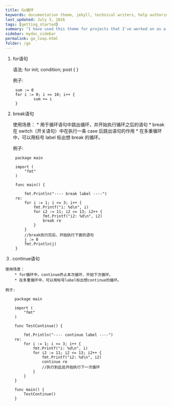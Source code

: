 ```yaml
---
title: Go循环
keywords: documentation theme, jekyll, technical writers, help authoring tools, hat replacements
last_updated: July 3, 2016
tags: [getting_started]
summary: "I have used this theme for projects that I've worked on as a professional technical writer."
sidebar: mydoc_sidebar
permalink: go_loop.html
folder: /go
---
```



1. for语句
  
    语法: 
        for init; condition; post { }

    例子:

        sum := 0
        for i := 0; i <= 10; i++ {
                sum += i
        }


2. break语句
  
    使用场景：
        * 用于循环语句中跳出循环，并开始执行循环之后的语句
        * break 在 switch（开关语句）中在执行一条 case 后跳出语句的作用
        * 在多重循环中，可以用标号 label 标出想 break 的循环。

    例子:

        package main

        import (
            "fmt"
        )

        func main() {	
            
            fmt.Println("---- break label ----")
        re:
            for i := 1; i <= 3; i++ {
                fmt.Printf("i: %d\n", i)
                for i2 := 11; i2 <= 13; i2++ {
                    fmt.Printf("i2: %d\n", i2)
                    break re
                }
            }
            //break执行完后，开始执行下面的语句
            j := 0
            fmt.Println(j)
        }


３. continue语句
  
    使用场景：
        * for循环中，continue终止本次循环，开始下次循环。        
        * 在多重循环中，可以用标号label标出想continue的循环。

    例子:

        package main

        import (
            "fmt"
        )

        func TestContinue() {

            fmt.Println("---- continue label ----")
        re:
            for i := 1; i <= 3; i++ {
                fmt.Printf("i: %d\n", i)
                for i2 := 11; i2 <= 13; i2++ {
                    fmt.Printf("i2: %d\n", i2)
                    continue re
                    //执行到此处开始执行下一次循环
                }
            }
        }

        func main() {
            TestContinue()
        }